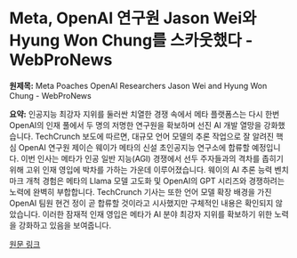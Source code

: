 # Meta, OpenAI 연구원 Jason Wei와 Hyung Won Chung를 스카웃했다 - WebProNews

**원제목:** Meta Poaches OpenAI Researchers Jason Wei and Hyung Won Chung - WebProNews

**요약:** 인공지능 최강자 지위를 둘러싼 치열한 경쟁 속에서 메타 플랫폼스는 다시 한번 OpenAI의 인재 풀에서 두 명의 저명한 연구원을 확보하며 선진 AI 개발 열망을 강화했습니다. TechCrunch 보도에 따르면, 대규모 언어 모델의 추론 작업으로 잘 알려진 핵심 OpenAI 연구원 제이슨 웨이가 메타의 신설 초인공지능 연구소에 합류할 예정입니다. 이번 인사는 메타가 인공 일반 지능(AGI) 경쟁에서 선두 주자들과의 격차를 좁히기 위해 고위 인재 영입에 박차를 가하는 가운데 이루어졌습니다. 웨이의 AI 추론 능력 벤치마크 개척 경험은 메타의 Llama 모델 고도화 및 OpenAI의 GPT 시리즈와 경쟁하려는 노력에 완벽히 부합합니다. TechCrunch 기사는 또한 언어 모델 확장 배경을 가진 OpenAI 팀원 현건 정이 곧 합류할 것이라고 시사했지만 구체적인 내용은 확인되지 않았습니다. 이러한 잠재적 인재 영입은 메타가 AI 분야 최강자 지위를 확보하기 위한 노력을 강화하고 있음을 보여줍니다.

[원문 링크](https://www.webpronews.com/meta-poaches-openai-researchers-jason-wei-and-hyung-won-chung/)
